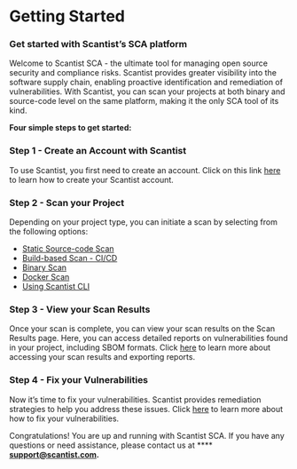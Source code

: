 # Getting Started

### **Get started with Scantist’s SCA platform** <a href="#get-started-with-scantists-sca-platform" id="get-started-with-scantists-sca-platform"></a>

Welcome to Scantist SCA - the ultimate tool for managing open source security and compliance risks. Scantist provides greater visibility into the software supply chain, enabling proactive identification and remediation of vulnerabilities. With Scantist, you can scan your projects at both binary and source-code level on the same platform, making it the only SCA tool of its kind.

&#x20;

**Four simple steps to get started:**

### **Step 1 - Create an Account with Scantist** <a href="#step-1-create-an-account-with-scantist" id="step-1-create-an-account-with-scantist"></a>

To use Scantist, you first need to create an account. Click on this link [here](https://scantist.atlassian.net/wiki/spaces/SD/pages/1777958921) to learn how to create your Scantist account.

### **Step 2 - Scan your Project** <a href="#step-2-scan-your-project" id="step-2-scan-your-project"></a>

Depending on your project type, you can initiate a scan by selecting from the following options:

* [Static Source-code Scan](https://scantist.atlassian.net/wiki/spaces/SD/pages/310673409)
* [Build-based Scan - CI/CD](https://scantist.atlassian.net/wiki/spaces/SD/pages/302841974/Build-based+Scan+-+CI+CD)
* [Binary Scan](https://scantist.atlassian.net/wiki/spaces/SD/pages/303759490)
* [Docker Scan](https://scantist.atlassian.net/wiki/spaces/SD/pages/2016313345)
* [Using Scantist CLI](https://scantist.atlassian.net/wiki/spaces/SD/pages/310149195)

### **Step 3 - View your Scan Results** <a href="#step-3-view-your-scan-results" id="step-3-view-your-scan-results"></a>

Once your scan is complete, you can view your scan results on the Scan Results page. Here, you can access detailed reports on vulnerabilities found in your project, including SBOM formats. Click [here](https://scantist.atlassian.net/wiki/spaces/SD/pages/303563064) to learn more about accessing your scan results and exporting reports.

### **Step 4 - Fix your Vulnerabilities** <a href="#step-4-fix-your-vulnerabilities" id="step-4-fix-your-vulnerabilities"></a>

Now it’s time to fix your vulnerabilities. Scantist provides remediation strategies to help you address these issues. Click [here](https://scantist.atlassian.net/wiki/spaces/SD/pages/304283673) to learn more about how to fix your vulnerabilities.



Congratulations! You are up and running with Scantist SCA. If you have any questions or need assistance, please contact us at **** [**support@scantist.com**](mailto:support@scantist.com)**.**
